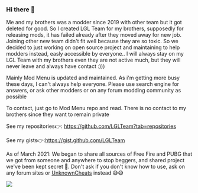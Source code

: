 ### Hi there 👋 

Me and my brothers was a modder since 2019 with other team but it got deleted for good. So I created LGL Team for my brothers, supposedly for releasing mods, it has failed already after they moved away for new job. Joining other new team didn't fit well because they are so toxic. So we decided to just working on open source project and maintaining to help modders instead, easly accessible by everyone.. I will always stay on my LGL Team with my brothers even they are not active much, but they will never leave and always have contact :))) 

Mainly Mod Menu is updated and maintained. As i'm getting more busy these days, I can't always help everyone. Please use search engine for answers, or ask other modders or on any forum modding community as possible

To contact, just go to Mod Menu repo and read. There is no contact to my brothers since they want to remain private

See my repositories👉: https://github.com/LGLTeam?tab=repositories

See my gists👉:https://gist.github.com/LGLTeam

As of March 2021: We began to share all sources of Free Fire and PUBG that we got from someone and anywhere to stop beggers, and shared project we've been kept secret 🤣. Don't ask if you don't know how to use, ask on any forum sites or [UnknownCheats](https://www.unknowncheats.me/forum/index.php) instead 😅😅

![](https://github-readme-stats.vercel.app/api?username=LGLTeam&show_icons=true&theme=radical)
